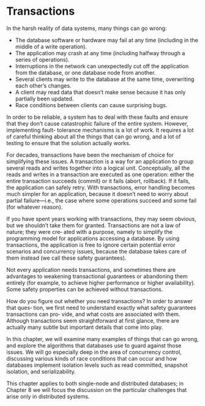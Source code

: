 # Transactions
In the harsh reality of data systems, many things can go wrong:
* The database software or hardware may fail at any time (including in the middle of a write operation).
* The application may crash at any time (including halfway through a series of operations).
* Interruptions in the network can unexpectedly cut off the application from the database, or one database node from another.
* Several clients may write to the database at the same time, overwriting each other’s changes.
* A client may read data that doesn’t make sense because it has only partially been updated.
* Race conditions between clients can cause surprising bugs.

In order to be reliable, a system has to deal with these faults and ensure that they don’t cause catastrophic failure of the entire system. However, implementing fault- tolerance mechanisms is a lot of work. It requires a lot of careful thinking about all the things that can go wrong, and a lot of testing to ensure that the solution actually works.

For decades, transactions have been the mechanism of choice for simplifying these issues. A transaction is a way for an application to group several reads and writes together into a logical unit. Conceptually, all the reads and writes in a transaction are executed as one operation: either the entire transaction succeeds (commit) or it fails (abort, rollback). If it fails, the application can safely retry. With transactions, error handling becomes much simpler for an application, because it doesn’t need to worry about partial failure—i.e., the case where some operations succeed and some fail (for whatever reason).

If you have spent years working with transactions, they may seem obvious, but we shouldn’t take them for granted. Transactions are not a law of nature; they were cre‐ ated with a purpose, namely to simplify the programming model for applications accessing a database. By using transactions, the application is free to ignore certain potential error scenarios and concurrency issues, because the database takes care of them instead (we call these safety guarantees).

Not every application needs transactions, and sometimes there are advantages to weakening transactional guarantees or abandoning them entirely (for example, to achieve higher performance or higher availability). Some safety properties can be achieved without transactions.

How do you figure out whether you need transactions? In order to answer that ques‐ tion, we first need to understand exactly what safety guarantees transactions can pro‐ vide, and what costs are associated with them. Although transactions seem straightforward at first glance, there are actually many subtle but important details that come into play.

In this chapter, we will examine many examples of things that can go wrong, and explore the algorithms that databases use to guard against those issues. We will go especially deep in the area of concurrency control, discussing various kinds of race conditions that can occur and how databases implement isolation levels such as read committed, snapshot isolation, and serializability.

This chapter applies to both single-node and distributed databases; in Chapter 8 we will focus the discussion on the particular challenges that arise only in distributed systems.
